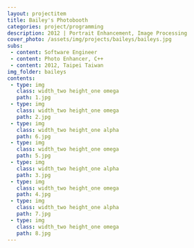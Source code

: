 ```yaml
---
layout: projectitem
title: Bailey's Photobooth 
categories: project/programming
description: 2012 | Portrait Enhancement, Image Processing  
cover_photo: /assets/img/projects/baileys/baileys.jpg
subs:
 - content: Software Engineer
 - content: Photo Enhancer, C++
 - content: 2012, Taipei Taiwan
img_folder: baileys
contents:
 - type: img
   class: width_two height_one omega
   path: 1.jpg
 - type: img
   class: width_two height_one omega
   path: 2.jpg
 - type: img
   class: width_two height_one alpha
   path: 6.jpg
 - type: img
   class: width_two height_one omega
   path: 5.jpg
 - type: img
   class: width_two height_one alpha
   path: 3.jpg
 - type: img
   class: width_two height_one omega
   path: 4.jpg
 - type: img
   class: width_two height_one alpha
   path: 7.jpg
 - type: img
   class: width_two height_one omega
   path: 8.jpg
---
```

